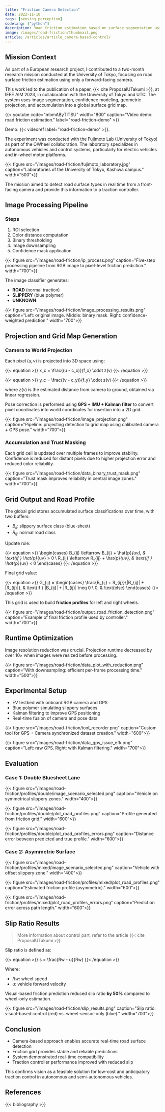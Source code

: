 ```yaml
---
title: "Friction Camera Detection"
date: 2022-11-10
tags: [sensing_perception]
codelang: ["python"]
description: Road friction estimation based on surface segmentation using a camera and projection into a global grid.
image: /images/road-friction/thumbnail.png
article: /articles/article_camera-based-control/
---
```


## Mission Context

As part of a European research project, I contributed to a two-month research mission conducted at the University of Tokyo, focusing on road surface friction estimation using only a forward-facing camera.

This work led to the publication of a paper, {{< cite ProposalUTakumi >}}, at IEEE AIM 2023, in collaboration with the University of Tokyo and UTC. The system uses image segmentation, confidence modeling, geometric projection, and accumulation into a global surface grid map.

{{< youtube code="mbmAByTlTSU" width="800" caption="Video demo: road friction estimation." label="road-friction-demo" >}}

Demo: {{< videoref label="road-friction-demo" >}}.

The experiment was conducted with the Fujimoto Lab (University of Tokyo) as part of the OWheel collaboration. The laboratory specializes in autonomous vehicles and control systems, particularly for electric vehicles and in-wheel motor platforms.

{{< figure src="/images/road-friction/fujimoto_laboratory.jpg" caption="Laboratories of the University of Tokyo, Kashiwa campus." width="500">}}

The mission aimed to detect road surface types in real time from a front-facing camera and provide this information to a traction controller.

## Image Processing Pipeline

### Steps

1. ROI selection  
2. Color distance computation  
3. Binary thresholding  
4. Image downsampling  
5. Confidence mask application

{{< figure src="/images/road-friction/ip_process.png" caption="Five-step processing pipeline from RGB image to pixel-level friction prediction." width="700">}}

The image classifier generates:

- **ROAD** (normal traction)  
- **SLIPPERY** (blue polymer)  
- **UNKNOWN**

{{< figure src="/images/road-friction/image_processing_results.png" caption="Left: original image. Middle: binary mask. Right: confidence-weighted prediction." width="700">}}

## Projection and Grid Map Generation

### Camera to World Projection

Each pixel $(u, v)$ is projected into 3D space using:

{{< equation >}}
x_c = \frac{(u - c_x)}{f_x} \cdot z(v)
{{< /equation >}}

{{< equation >}}
y_c = \frac{(v - c_y)}{f_y} \cdot z(v)
{{< /equation >}}

where $z(v)$ is the estimated distance from camera to ground, obtained via linear regression.

Pose correction is performed using **GPS + IMU + Kalman filter** to convert pixel coordinates into world coordinates for insertion into a 2D grid.

{{< figure src="/images/road-friction/image_projection.png" caption="Pipeline: projecting detection to grid map using calibrated camera + GPS pose." width="700">}}

### Accumulation and Trust Masking

Each grid cell is updated over multiple frames to improve stability. Confidence is reduced for distant pixels due to higher projection error and reduced color reliability.

{{< figure src="/images/road-friction/data_binary_trust_mask.png" caption="Trust mask improves reliability in central image zones." width="700">}}

## Grid Output and Road Profile

The global grid stores accumulated surface classifications over time, with two buffers:

- $B_{ij}$: slippery surface class (blue-sheet)  
- $R_{ij}$: normal road class  

Update rule:

{{< equation >}}
\begin{cases}
B_{ij} \leftarrow B_{ij} + \hat{p}_{uv}, & \text{if } \hat{p}_{uv} > 0 \\
R_{ij} \leftarrow R_{ij} + \hat{p}_{uv}, & \text{if } \hat{p}_{uv} < 0
\end{cases}
{{< /equation >}}

Final grid value:

{{< equation >}}
G_{ij} = 
\begin{cases}
\frac{B_{ij} + R_{ij}}{|B_{ij}| + |R_{ij}|}, & \text{if } |B_{ij}| + |R_{ij}| \neq 0 \\
0, & \text{else}
\end{cases}
{{< /equation >}}

This grid is used to build **friction profiles** for left and right wheels.

{{< figure src="/images/road-friction/output_road_friction_detection.png" caption="Example of final friction profile used by controller." width="700">}}

## Runtime Optimization

Image resolution reduction was crucial. Projection runtime decreased by over $10\times$ when images were resized before processing.

{{< figure src="/images/road-friction/data_plot_with_reduction.png" caption="With downsampling: efficient per-frame processing time." width="500">}}

## Experimental Setup

- EV testbed with onboard RGB camera and GPS  
- Blue polymer simulating slippery surfaces  
- Kalman filtering to improve GPS positioning  
- Real-time fusion of camera and pose data  

{{< figure src="/images/road-friction/tool_recorder.png" caption="Custom tool for GPS + Camera synchronized dataset creation." width="600">}}

{{< figure src="/images/road-friction/data_gps_issue_efk.png" caption="Left: raw GPS. Right: with Kalman filtering." width="700">}}

## Evaluation

### Case 1: Double Bluesheet Lane

{{< figure src="/images/road-friction/profiles/double/image_scenario_selected.png" caption="Vehicle on symmetrical slippery zones." width="400">}}

{{< figure src="/images/road-friction/profiles/double/plot_road_profiles.png" caption="Profile generated from friction grid." width="600">}}

{{< figure src="/images/road-friction/profiles/double/plot_road_profiles_errors.png" caption="Distance error between predicted and true profile." width="600">}}

### Case 2: Asymmetric Surface

{{< figure src="/images/road-friction/profiles/mixed/image_scenario_selected.png" caption="Vehicle with offset slippery zone." width="400">}}

{{< figure src="/images/road-friction/profiles/mixed/plot_road_profiles.png" caption="Estimated friction profile (asymmetric)." width="600">}}

{{< figure src="/images/road-friction/profiles/mixed/plot_road_profiles_errors.png" caption="Prediction error across path length." width="600">}}

## Slip Ratio Results

> More information about control part, refer to the article {{< cite ProposalUTakumi >}}.

Slip ratio is defined as:

{{< equation >}}
s = \frac{Rw - u}{Rw}
{{< /equation >}}

Where:
- $Rw$: wheel speed  
- $u$: vehicle forward velocity  

Visual-based friction prediction reduced slip ratio **by 50%** compared to wheel-only estimation.

{{< figure src="/images/road-friction/slip_results.png" caption="Slip ratio: visual-based control (red) vs. wheel-sensor-only (blue)." width="700">}}

## Conclusion

- Camera-based approach enables accurate real-time road surface detection  
- Friction grid provides stable and reliable predictions  
- System demonstrated real-time compatibility  
- Traction controller performance improved with reduced slip  

This confirms vision as a feasible solution for low-cost and anticipatory traction control in autonomous and semi-autonomous vehicles.

## References

{{< bibliography >}}
